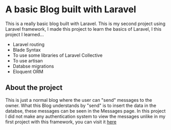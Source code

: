 # A basic Blog built with Laravel

This is a really basic blog built with Laravel. This is my second project using Laravel framework, I made this project to learn the basics of Laravel, I this project I learned...

- Laravel routing
- Blade Syntax
- To use some libraries of Laravel Collective
- To use artisan
- Databse migrations
- Eloquent ORM

## About the project
This is just a normal blog where the user can "send" messages to the owner. What this Blog understands by "send" is to insert the data in the databse, these messages can be seen in the Messages page. In this project I did not make any authentication system to view the messages unlike in my first project with this framework, you can visit it [here](https://github.com/GamertodArk/my-first-laravel-project 'My first Laravel Project')